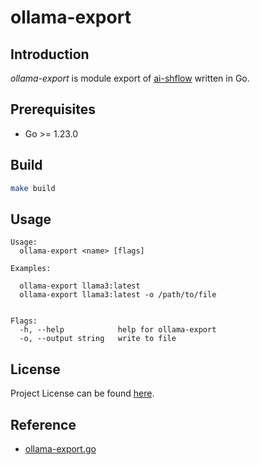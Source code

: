 # ollama-export



## Introduction

*ollama-export* is module export of [ai-shflow](https://github.com/ai-shflow) written in Go.



## Prerequisites

- Go >= 1.23.0



## Build

```bash
make build
```



## Usage

```
Usage:
  ollama-export <name> [flags]

Examples:

  ollama-export llama3:latest
  ollama-export llama3:latest -o /path/to/file


Flags:
  -h, --help            help for ollama-export
  -o, --output string   write to file
```



## License

Project License can be found [here](LICENSE).



## Reference

- [ollama-export.go](https://gist.github.com/JerrettDavis/7bc86098e705e3a7b4efcd60a2b413d7)
